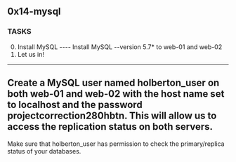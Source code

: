 ## 0x14-mysql


### TASKS
0. Install MySQL
---- Install MySQL --version 5.7* to web-01 and web-02
1. Let us in!
----
Create a MySQL user named holberton_user on both web-01 and web-02 with the host name set to localhost and the password projectcorrection280hbtn. This will allow us to access the replication status on both servers.
----
Make sure that holberton_user has permission to check the primary/replica status of your databases.
